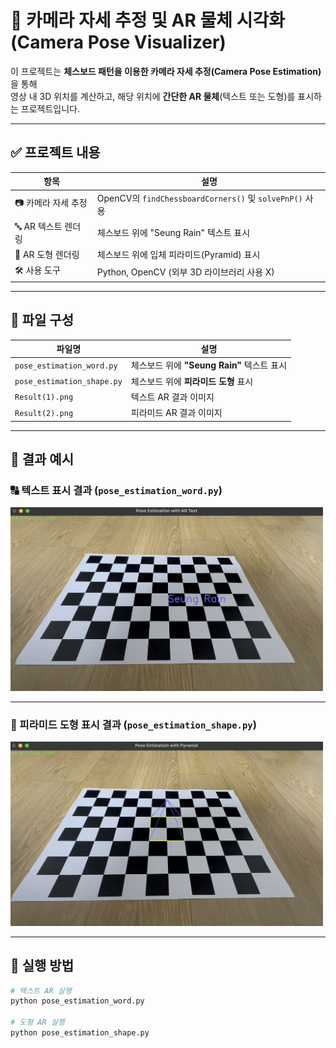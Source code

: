 # 🎯 카메라 자세 추정 및 AR 물체 시각화(Camera Pose Visualizer)

이 프로젝트는 **체스보드 패턴을 이용한 카메라 자세 추정(Camera Pose Estimation)** 을 통해  
영상 내 3D 위치를 계산하고, 해당 위치에 **간단한 AR 물체**(텍스트 또는 도형)를 표시하는 프로젝트입니다.

---

## ✅ 프로젝트 내용

| 항목 | 설명 |
|------|------|
| 📷 카메라 자세 추정 | OpenCV의 `findChessboardCorners()` 및 `solvePnP()` 사용 |
| 🔤 AR 텍스트 렌더링 | 체스보드 위에 "Seung Rain" 텍스트 표시 |
| 🔺 AR 도형 렌더링 | 체스보드 위에 입체 피라미드(Pyramid) 표시 |
| 🛠 사용 도구 | Python, OpenCV (외부 3D 라이브러리 사용 X) |

---

## 📂 파일 구성

| 파일명 | 설명 |
|--------|------|
| `pose_estimation_word.py` | 체스보드 위에 **"Seung Rain"** 텍스트 표시 |
| `pose_estimation_shape.py` | 체스보드 위에 **피라미드 도형** 표시 |
| `Result(1).png` | 텍스트 AR 결과 이미지 |
| `Result(2).png` | 피라미드 AR 결과 이미지 |

---

## 📸 결과 예시

### 🔠 텍스트 표시 결과 (`pose_estimation_word.py`)
<img src="Result(1).png" width="500"/>

---

### 🔺 피라미드 도형 표시 결과 (`pose_estimation_shape.py`)
<img src="Result(2).png" width="500"/>

---

## 🚀 실행 방법

```bash
# 텍스트 AR 실행
python pose_estimation_word.py

# 도형 AR 실행
python pose_estimation_shape.py

